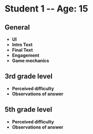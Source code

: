 # Student 1 -- Age: 15
## General
- **UI**
- **Intro Text**
- **Final Text**
- **Engagement**
- **Game mechanics**
## 3rd grade level
- **Perceived difficulty**
- **Observations of answer**
## 5th grade level
- **Perceived difficulty**
- **Observations of answer**
